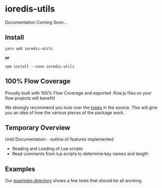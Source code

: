# ioredis-utils

Documentation Coming Soon...

## Install

```
yarn add ioredis-utils
```

**or**

```
npm install --save ioredis-utils
```

## 100% Flow Coverage

Proudly built with 100% Flow Coverage and exported .flow.js files so your flow
projects will benefit!

We strongly recommend you look over the
[types](https://github.com/Dash-OS/ioredis-utils/tree/master/src/types/index.js)
in the source. This will give you an idea of how the various pieces of the
package work.

## Temporary Overview

Until Documentation - outline of features implemented

* Reading and Loading of Lua scripts
* Read comments from lua scripts to determine key names and length

## Examples

Our
[examples directory](https://github.com/Dash-OS/ioredis-utils/tree/master/examples)
shows a few tests that should be all working.
